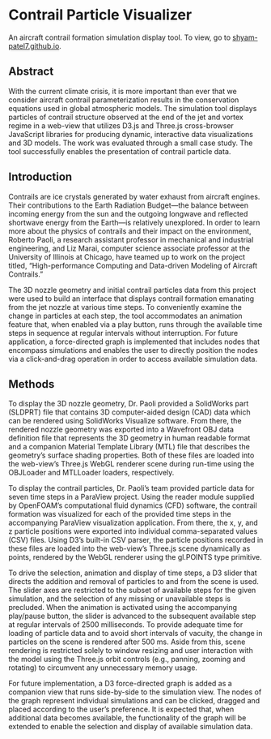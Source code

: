 # Contrail Particle Visualizer
An aircraft contrail formation simulation display tool. To view, go to [shyam-patel7.github.io](https://shyam-patel7.github.io).

## Abstract
With the current climate crisis, it is more important than ever that we consider aircraft contrail parameterization results in the conservation equations used in global atmospheric models. The simulation tool displays particles of contrail structure observed at the end of the jet and vortex regime in a web-view that utilizes D3.js and Three.js cross-browser JavaScript libraries for producing dynamic, interactive data visualizations and 3D models. The work was evaluated through a small case study. The tool successfully enables the presentation of contrail particle data.

## Introduction
Contrails are ice crystals generated by water exhaust from aircraft engines. Their contributions to the Earth Radiation Budget—the balance between incoming energy from the sun and the outgoing longwave and reflected shortwave energy from the Earth—is relatively unexplored. In order to learn more about the physics of contrails and their impact on the environment, Roberto Paoli, a research assistant professor in mechanical and industrial engineering, and Liz Marai, computer science associate professor at the University of Illinois at Chicago, have teamed up to work on the project titled, “High-performance Computing and Data-driven Modeling of Aircraft Contrails.”

The 3D nozzle geometry and initial contrail particles data from this project were used to build an interface that displays contrail formation emanating from the jet nozzle at various time steps. To conveniently examine the change in particles at each step, the tool accommodates an animation feature that, when enabled via a play button, runs through the available time steps in sequence at regular intervals without interruption. For future application, a force-directed graph is implemented that includes nodes that encompass simulations and enables the user to directly position the nodes via a click-and-drag operation in order to access available simulation data.

## Methods
To display the 3D nozzle geometry, Dr. Paoli provided a SolidWorks part (SLDPRT) file that contains 3D computer-aided design (CAD) data which can be rendered using SolidWorks Visualize software. From there, the rendered nozzle geometry was exported into a Wavefront OBJ data definition file that represents the 3D geometry in human readable format and a companion Material Template Library (MTL) file that describes the geometry’s surface shading properties. Both of these files are loaded into the web-view’s Three.js WebGL renderer scene during run-time using the OBJLoader and MTLLoader loaders, respectively.

To display the contrail particles, Dr. Paoli’s team provided particle data for seven time steps in a ParaView project. Using the reader module supplied by OpenFOAM’s computational fluid dynamics (CFD) software, the contrail formation was visualized for each of the provided time steps in the accompanying ParaView visualization application. From there, the x, y, and z particle positions were exported into individual comma-separated values (CSV) files. Using D3’s built-in CSV parser, the particle positions recorded in these files are loaded into the web-view’s Three.js scene dynamically as points, rendered by the WebGL renderer using the gl.POINTS type primitive.

To drive the selection, animation and display of time steps, a D3 slider that directs the addition and removal of particles to and from the scene is used. The slider axes are restricted to the subset of available steps for the given simulation, and the selection of any missing or unavailable steps is precluded. When the animation is activated using the accompanying play/pause button, the slider is advanced to the subsequent available step at regular intervals of 2500 milliseconds. To provide adequate time for loading of particle data and to avoid short intervals of vacuity, the change in particles on the scene is rendered after 500 ms. Aside from this, scene rendering is restricted solely to window resizing and user interaction with the model using the Three.js orbit controls (e.g., panning, zooming and rotating) to circumvent any unnecessary memory usage.

For future implementation, a D3 force-directed graph is added as a companion view that runs side-by-side to the simulation view. The nodes of the graph represent individual simulations and can be clicked, dragged and placed according to the user’s preference. It is expected that, when additional data becomes available, the functionality of the graph will be extended to enable the selection and display of available simulation data.
